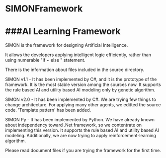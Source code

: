 SIMONFramework
==============

###AI Learning Framework
=====================

SIMON is the framework for designing Artificial Intelligence.

It allows the developers applying intelligent logic efficiently, rather than using numerable "if ~ else " statement.

There is the information about files included in the source directory.

SIMON v1.1 - It has been implemented by C#, and it is the prototype of the framework. It is the most stable version among the sources now.
			 It supports the rule based AI and utility based AI modeling only by genetic algorithm.

SIMON v2.0 - It has been implemented by C#. We are trying few things to change architecture. For applying many other agents, we editted the source code.
			 'Template pattern' has been added.

SIMON Py - It has been implemented by Python. We have already known about independency toward .Net framework, so we contentrate on implementing this version.
		   It supports the rule based AI and utility based AI modeling. Additionally, we are now trying to apply reinforcement-learning algorithm.

Please read document files if you are trying the framework for the first time.